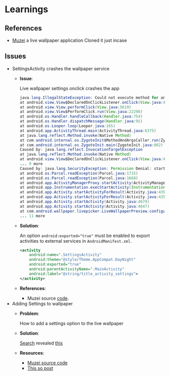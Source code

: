 # Learnings

## References

- [Muzei](https://github.com/phanirithvij/muzei/) a live wallpaper application
    Cloned it just incase

## Issues
+ SettingsActivity crashes the wallpaper service
    - **Issue**:

        Live wallpaper settings onclick crashes the app

        ```java
        java.lang.IllegalStateException: Could not execute method for android:onClick
        at android.view.View$DeclaredOnClickListener.onClick(View.java:4707)
        at android.view.View.performClick(View.java:5619)
        at android.view.View$PerformClick.run(View.java:22298)
        at android.os.Handler.handleCallback(Handler.java:754)
        at android.os.Handler.dispatchMessage(Handler.java:95)
        at android.os.Looper.loop(Looper.java:165)
        at android.app.ActivityThread.main(ActivityThread.java:6375)
        at java.lang.reflect.Method.invoke(Native Method)
        at com.android.internal.os.ZygoteInit$MethodAndArgsCaller.run(ZygoteInit.java:912)
        at com.android.internal.os.ZygoteInit.main(ZygoteInit.java:802)
        Caused by: java.lang.reflect.InvocationTargetException
        at java.lang.reflect.Method.invoke(Native Method)
        at android.view.View$DeclaredOnClickListener.onClick(View.java:4702)
        ... 9 more
        Caused by: java.lang.SecurityException: Permission Denial: starting Intent { cmp=processing.test.test_android_sketch/.SettingsActivity (has extras) } from ProcessRecord{7e62d4 4075:com.android.wallpaper.livepicker/u0a64} (pid=4075, uid=10064) not exported from uid 11033
        at android.os.Parcel.readException(Parcel.java:1715)
        at android.os.Parcel.readException(Parcel.java:1668)
        at android.app.ActivityManagerProxy.startActivity(ActivityManagerNative.java:3153)
        at android.app.Instrumentation.execStartActivity(Instrumentation.java:1520)
        at android.app.Activity.startActivityForResult(Activity.java:4396)
        at android.app.Activity.startActivityForResult(Activity.java:4355)
        at android.app.Activity.startActivity(Activity.java:4679)
        at android.app.Activity.startActivity(Activity.java:4647)
        at com.android.wallpaper.livepicker.LiveWallpaperPreview.configureLiveWallpaper(LiveWallpaperPreview.java:122)
        ... 11 more
        ```
    - **Solution**:

        An option `android:exported="true"` must be enabled to export activities to external services in `AndroidManifest.xml`.

        ```xml
        <activity
            android:name=".SettingsActivity"
            android:theme="@style/Theme.AppCompat.DayNight"
            android:exported="true"
            android:parentActivityName=".MainActivity"
            android:label="@string/title_activity_settings">
        </activity>
        ```

    - **References**:
        - Muzei source [code](https://github.com/romannurik/muzei/blob/master/main/src/main/AndroidManifest.xml#L68-L73).
+ Adding Settings to wallpaper
    - **Problem**:

        How to add a settings option to the live wallpaper
    - **Solution**:

        [Search](https://www.google.com/search?q=settings+for+live+wallpaper+android) revealed [this](https://stackoverflow.com/a/8878948/8608146)
    - **Resources**:
        - [Muzei source code](https://github.com/romannurik/muzei/blob/master/main/src/main/res/xml/wallpaper.xml#L23)
        - [This so post](https://stackoverflow.com/a/8878948/8608146)
